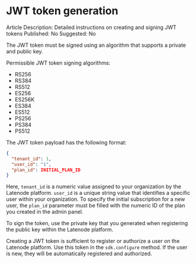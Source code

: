 # JWT token generation

Article Description: Detailed instructions on creating and signing JWT tokens
Published: No
Suggested: No

The JWT token must be signed using an algorithm that supports a private and public key.

Permissible JWT token signing algorithms:

- RS256
- RS384
- RS512
- ES256
- ES256K
- ES384
- ES512
- PS256
- PS384
- PS512

The JWT token payload has the following format:

```json
{
  "tenant_id": 1,
  "user_id": "1",
  "plan_id": INITIAL_PLAN_ID
}
```

Here, `tenant_id` is a numeric value assigned to your organization by the Latenode platform. `user_id` is a unique string value that identifies a specific user within your organization. To specify the initial subscription for a new user, the `plan_id` parameter must be filled with the numeric ID of the plan you created in the admin panel.

To sign the token, use the private key that you generated when registering the public key within the Latenode platform.

Creating a JWT token is sufficient to register or authorize a user on the Latenode platform. Use this token in the `sdk.configure` method. If the user is new, they will be automatically registered and authorized.